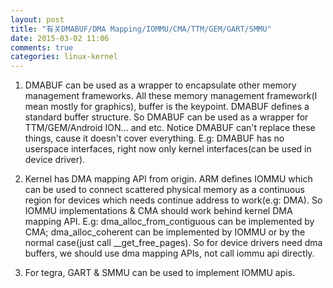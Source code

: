 ```yaml
---
layout: post
title: "有关DMABUF/DMA Mapping/IOMMU/CMA/TTM/GEM/GART/SMMU"
date: 2015-03-02 11:06
comments: true
categories: linux-kernel
---
```


1. DMABUF can be used as a wrapper to encapsulate other memory management frameworks. All these memory management framework(I mean mostly for graphics), buffer is the keypoint. DMABUF defines a standard buffer structure. So DMABUF can be used as a wrapper for TTM/GEM/Android ION... and etc. Notice DMABUF can't replace these things, cause it doesn't cover everything. E.g: DMABUF has no userspace interfaces, right now only kernel interfaces(can be used in device driver).

2. Kernel has DMA mapping API from origin. ARM defines IOMMU which can be used to connect scattered physical memory as a continuous region for devices which needs continue address to work(e.g: DMA). So IOMMU implementations & CMA should work behind kernel DMA mapping API. E.g: dma_alloc_from_contiguous can be implemented by CMA; dma_alloc_coherent can be implemented by IOMMU or by the normal case(just call __get_free_pages). So for device drivers need dma buffers, we should use dma mapping APIs, not call iommu api directly.

3. For tegra, GART & SMMU can be used to implement IOMMU apis.
